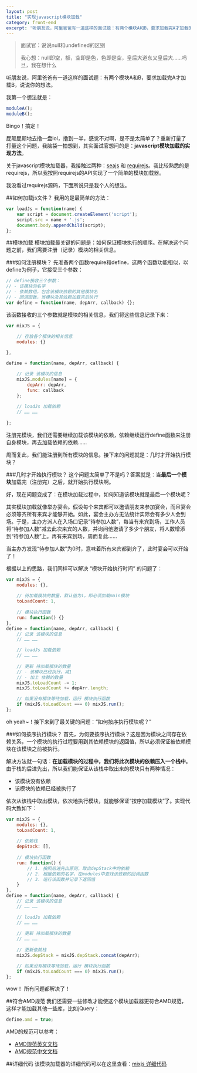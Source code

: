 ```yaml
---
layout: post
title: "实现javascript模块加载"
category: front-end
excerpt: '听朋友说，阿里爸爸有一道这样的面试题：有两个模块A和B，要求加载完A才加载B，说说你的想法。我第一个想法'
---
```

 
> 面试官：说说null和undefined的区别
> 
> 我心想：null即空，额，空即是色，色即是空，皇后大道东又皇后大……吗旦，我在想什么


听朋友说，阿里爸爸有一道这样的面试题：有两个模块A和B，要求加载完A才加载B，说说你的想法。

我第一个想法就是：

```javascript
moduleA();
moduleB();
```

Bingo！搞定！

屁颠屁颠地去撸一盘lol，撸到一半，感觉不对啊，是不是太简单了？重新打量了打量这个问题，我脑袋一拍想到，其实面试官想问的是：**javascript模块加载的实现方法**。

关于javascript模块加载器，我接触过两种：[seajs](http://seajs.org/docs/) 和 [requirejs](http://www.requirejs.org/)。我比较熟悉的是requirejs，所以我按照requirejs的API实现了一个简单的模块加载器。

我没看过requirejs源码，下面所说只是我个人的想法。

##如何加载js文件？
我用的是最简单的方法：

```javascript
var loadJs = function(name) {
    var script = document.createElement('script');
    script.src = name + '.js';
    document.body.appendChild(script);
};
```

##模块加载
模块加载最关键的问题是：如何保证模块执行的顺序。在解决这个问题之前，我们需要注册（记录）模块的相关信息。

###如何注册模块？
先准备两个函数require和define，这两个函数功能相似，以define为例子，它接受三个参数：

```javascript
// define接收三个参数：
// - 该模块的名字
// - 依赖数组，包含该模块依赖的其他模块名
// - 回调函数，当模块及其依赖加载完后执行
var define = function(name, depArr, callback) {};
```

该函数接收的三个参数就是模块的相关信息，我们将这些信息记录下来：

```javascript
var mixJS = {

    // 存放各个模块的相关信息
    modules: {}
    
},

define = function(name, depArr, callback) {

    // 记录 该模块的信息
    mixJS.modules[name] = {
        depArr: depArr,
        func: callback
    };
    
    // loadJs 加载依赖
    // …… ……
    
};
```

注册完模块，我们还需要继续加载该模块的依赖，依赖继续运行define函数来注册自身模块，再去加载依赖的依赖……

周而复此，我们能注册到所有模块的信息。接下来的问题就是：几时才开始执行模块？

###几时才开始执行模块？
这个问题太简单了不是吗？答案就是：当**最后一个模块**加载完（注册完）之后，就开始执行模块啊。

好，现在问题变成了：在模块加载过程中，如何知道该模块就是最后一个模块呢？

其实模块加载就像举办宴会。假设每个来宾都可以邀请朋友来参加宴会，而且宴会必须等齐所有来宾才能够开始。如此，宴会主办方无法统计实际会有多少人会到场。于是，主办方派人在入场口记录“待参加人数”，每当有来宾到场，工作人员将“待参加人数”减去此次来宾的人数，并询问他邀请了多少个朋友，将人数增添到“待参加人数”上。再有来宾到场，周而复此……

当主办方发现“待参加人数”为0时，意味着所有来宾都到齐了，此时宴会可以开始了！

根据以上的思路，我们同样可以解决 “模块开始执行时间” 的问题了：

```javascript
var mixJS = {
    modules: {},
    
    // 待加载模块的数量，默认值为1，即必须加载main模块
    toLoadCount: 1,
    
    // 模块执行函数
    run: function() {}
},
define = function(name, depArr, callback) {
    // 记录 该模块的信息
    // …… ……

    // loadJs 加载依赖
    // …… ……
    
    // 更新 待加载模块的数量
    // - 该模块已经执行，减1
    // - 加上 依赖的数量
    mixJS.toLoadCount -= 1;
    mixJS.toLoadCount += depArr.length;

    // 如果没有模块等待加载，运行 模块执行函数
    if (mixJS.toLoadCount === 0) mixJS.run();
};
```

oh yeah~！接下来到了最关键的问题：“如何按序执行模块呢？”

###如何按序执行模块？
首先，为何要按序执行模块？这是因为模块之间存在依赖关系，一个模块的执行过程要用到其依赖模块的返回值，所以必须保证被依赖模块在该模块之前被执行。

解决方法就一句话：**在加载模块的过程中，我们将此次模块的依赖压入一个栈中**。由于栈的后进先出，所以我们能保证从该栈中取出来的模块只有两种情况：

* 该模块没有依赖
* 该模块的依赖已经被执行了

依次从该栈中取出模块，依次地执行模块，就能够保证“按序加载模块”了。实现代码大致如下：

```javascript
var mixJS = {
    modules: {},
    toLoadCount: 1,
    
    // 依赖栈
    depStack: [],
    
    // 模块执行函数
    run: function() {
        // 1. 按照后进先出原则，取出depStack中的依赖
        // 2. 根据依赖的名字，在modules中查找该依赖的回调函数
        // 3. 运行该函数并记录下返回值
    }
},
define = function(name, depArr, callback) {
    // 记录 该模块的信息
    // …… ……

    // loadJs 加载依赖
    // …… ……
    
    // 更新 待加载模块的数量
    // …… ……
    
    // 更新依赖栈
    mixJS.depStack = mixJS.depStack.concat(depArr);

    // 如果没有模块等待加载，运行 模块执行函数
    if (mixJS.toLoadCount === 0) mixJS.run();
};
```

wow！ 所有问题都解决了！

##符合AMD规范
我们还需要一些修改才能使这个模块加载器更符合AMD规范，这样才能加载其他一些库，比如jQuery：

```javascript
define.amd = true;
```

AMD的规范可以参考：

* [AMD规范英文文档](https://github.com/amdjs/amdjs-api/wiki/AMD)
* [AMD规范中文文档](http://ued.xinyou.com/2012/07/amd_js.html)

##详细代码
该模块加载器的详细代码可以在这里查看：[mixjs 详细代码](https://github.com/lxjwlt/mixjs/blob/master/mix.js)





